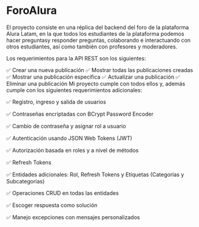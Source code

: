 # ForoAlura
 El proyecto consiste en una réplica del backend del foro de la plataforma Alura Latam, en la que todos los estudiantes de la plataforma podemos hacer preguntasy responder preguntas, colaborando e interactuando con otros estudiantes, así como también con profesores y moderadores.

 Los requerimientos para la API REST son los siguientes:

✅ Crear una nueva publicación
✅ Mostrar todas las publicaciones creadas
✅ Mostrar una publicación específica
✅ Actualizar una publicación
✅ Eliminar una publicación
Mi proyecto cumple con todos ellos y, además cumple con los siguientes requerimientos adicionales:

✅ Registro, ingreso y salida de usuarios

✅ Contraseñas encriptadas con BCrypt Password Encoder

✅ Cambio de contraseña y asignar rol a usuario

✅ Autenticación usando JSON Web Tokens (JWT)

✅ Autorización basada en roles y a nivel de métodos

✅ Refresh Tokens

✅ Entidades adicionales: Rol, Refresh Tokens y Etiquetas (Categorías y Subcategorías)

✅ Operaciones CRUD en todas las entidades

✅ Escoger respuesta como solución

✅ Manejo excepciones con mensajes personalizados
